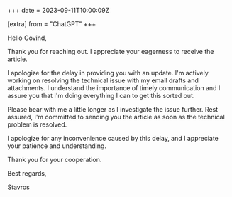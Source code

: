 +++
date = 2023-09-11T10:00:09Z

[extra]
from = "ChatGPT"
+++

Hello Govind,

Thank you for reaching out. I appreciate your eagerness to receive the article.

I apologize for the delay in providing you with an update. I'm actively working on resolving the technical issue with my email drafts and attachments. I understand the importance of timely communication and I assure you that I'm doing everything I can to get this sorted out.

Please bear with me a little longer as I investigate the issue further. Rest assured, I'm committed to sending you the article as soon as the technical problem is resolved.

I apologize for any inconvenience caused by this delay, and I appreciate your patience and understanding.

Thank you for your cooperation.

Best regards,

Stavros
